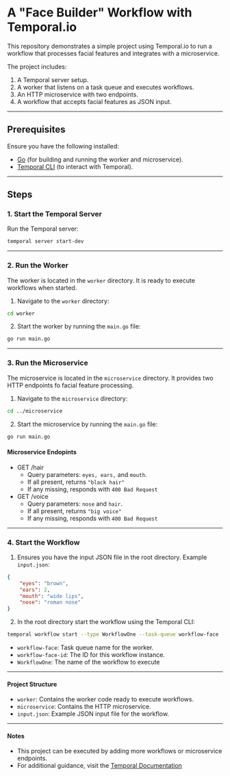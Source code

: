 # A "Face Builder" Workflow with Temporal.io  

This repository demonstrates a simple project using Temporal.io to run a workflow that processes facial features and integrates with a microservice.  

The project includes:  
1. A Temporal server setup.  
2. A worker that listens on a task queue and executes workflows.  
3. An HTTP microservice with two endpoints.  
4. A workflow that accepts facial features as JSON input.  

---

## Prerequisites  

Ensure you have the following installed:  

- [Go](https://go.dev/) (for building and running the worker and microservice).  
- [Temporal CLI](https://docs.temporal.io/cli) (to interact with Temporal).  

---

## Steps  

### 1. Start the Temporal Server  

Run the Temporal server:  

```bash
temporal server start-dev
```

---

### 2. Run the Worker

The worker is located in the `worker` directory. It is ready to execute workflows when started.

1. Navigate to the `worker` directory:

```bash
cd worker
```

2. Start the worker by running the `main.go` file:

```bash
go run main.go
```

---

### 3. Run the Microservice

The microservice is located in the `microservice` directory. It provides two HTTP endpoints fo facial feature processing.

1. Navigate to the `microservice` directory:

```bash
cd ../microservice
```

2. Start the microservice by running the `main.go` file:

```bash
go run main.go
```

#### Microservice Endopints

* GET /hair
    * Query parameters: `eyes, ears,` and `mouth`.
    * If all present, returns `"black hair"`
    * If any missing, responds with `400 Bad Request`
* GET /voice
    * Query parameters: `nose` and `hair`.
    * If all present, returns `"big voice"`
    * If any missing, responds with `400 Bad Request`

---

### 4. Start the Workflow

1. Ensures you have the input JSON file in the root directory. Example `input.json`:

```json
{
    "eyes": "brown",
    "ears": 2,
    "mouth": "wide lips",
    "nose": "roman nose"
}
```

2. In the root directory start the workflow using the Temporal CLI:

```bash
temporal workflow start --type WorkflowOne --task-queue workflow-face --workflow-id workflow-face-id --input-file 'input.json'
```

* `workflow-face`: Task queue name for the worker.
* `workflow-face-id`: The ID for this workflow instance.
* `WorkflowOne`: The name of the workflow to execute

---

#### Project Structure

* `worker`: Contains the worker code ready to execute workflows.
* `microservice`: Contains the HTTP microservice.
* `input.json`: Example JSON input file for the workflow.

---

#### Notes

* This project can be executed by adding more workflows or microservice endpoints.
* For additional guidance, visit the [Temporal Documentation](https://docs.temporal.io)

